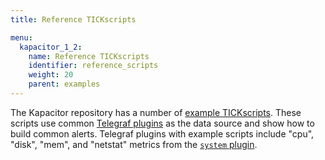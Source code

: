 ```yaml
---
title: Reference TICKscripts

menu:
  kapacitor_1_2:
    name: Reference TICKscripts
    identifier: reference_scripts
    weight: 20
    parent: examples
---
```


The Kapacitor repository has a number of [example TICKscripts](https://github.com/influxdata/kapacitor/tree/master/examples/telegraf). 
These scripts use common [Telegraf plugins](https://github.com/influxdata/telegraf/tree/master/plugins/inputs) 
as the data source and show how to build common alerts. 
Telegraf plugins with example scripts include "cpu", "disk", "mem", and 
"netstat" metrics from the [`system` plugin](https://github.com/influxdata/telegraf/tree/master/plugins/inputs/system).
